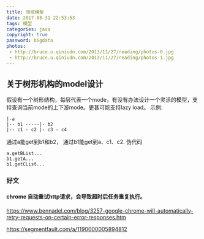 ```yaml
---
title: 领域模型
date: 2017-08-31 22:53:53
tags: 模型
categories: java
copyright: true
password: bigdata
photos:
 - http://bruce.u.qiniudn.com/2013/11/27/reading/photos-0.jpg
 - http://bruce.u.qiniudn.com/2013/11/27/reading/photos-1.jpg
---
```


## 关于树形机构的model设计
假设有一个树形结构，每层代表一个mode，有没有办法设计一个灵活的模型，支持查询当前mode的上下游mode。更甚可能支持lazy load。
示例:
```
|-a
|-- b1 -----|- b2
|-- c1 - c2 |- c3 - c4
```
通过a能get到b1和b2， 通过b1能get到a、c1、c2.
伪代码
```
a.getBList...
b1.getA...
b1.getCList...

```


### 好文
#### chrome 自动重试http请求，会导致超时后任务重复执行。
https://www.bennadel.com/blog/3257-google-chrome-will-automatically-retry-requests-on-certain-error-responses.htm

https://segmentfault.com/a/1190000005894812
